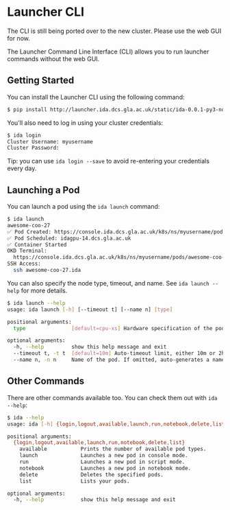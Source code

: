 # Launcher CLI

<div class="alert alert-warning">
  The CLI is still being ported over to the new cluster. Please use the web GUI for now.
</div>

The Launcher Command Line Interface (CLI) allows you to run launcher commands without the web GUI.

## Getting Started

You can install the Launcher CLI using the following command:

```bash
$ pip install http://launcher.ida.dcs.gla.ac.uk/static/ida-0.0.1-py3-none-any.whl
```

You'll also need to log in using your cluster credentials:

```bash
$ ida login
Cluster Username: myusername
Cluster Password: 
```

Tip: you can use `ida login --save` to avoid re-entering your credentials every day.

## Launching a Pod

You can launch a pod using the `ida launch` command:

```bash
$ ida launch
awesome-coo-27
✅ Pod Created: https://console.ida.dcs.gla.ac.uk/k8s/ns/myusername/pods/awesome-coo-27
✅ Pod Scheduled: idagpu-14.dcs.gla.ac.uk
✅ Container Started             
OKD Terminal:
  https://console.ida.dcs.gla.ac.uk/k8s/ns/myusername/pods/awesome-coo-27/terminal
SSH Access:
  ssh awesome-coo-27.ida
```

You can also specify the node type, timeout, and name. See `ida launch --help` for more details.

```bash
$ ida launch --help
usage: ida launch [-h] [--timeout t] [--name n] [type]

positional arguments:
  type               [default=cpu-xs] Hardware specification of the pod, e.g., cpu-md or 3090-lg.

optional arguments:
  -h, --help         show this help message and exit
  --timeout t, -t t  [default=10m] Auto-timeout limit, either 10m or 2h.
  --name n, -n n     Name of the pod. If omitted, auto-generates a name.
```

## Other Commands

There are other commands available too. You can check them out with `ida --help`:

```bash
$ ida --help
usage: ida [-h] {login,logout,available,launch,run,notebook,delete,list} ...

positional arguments:
  {login,logout,available,launch,run,notebook,delete,list}
    available           Prints the number of available pod types.
    launch              Launches a new pod in console mode.
    run                 Launches a new pod in script mode.
    notebook            Launches a new pod in notebook mode.
    delete              Deletes the specified pods.
    list                Lists your pods.

optional arguments:
  -h, --help            show this help message and exit
```
